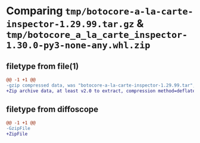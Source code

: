 # Comparing `tmp/botocore-a-la-carte-inspector-1.29.99.tar.gz` & `tmp/botocore_a_la_carte_inspector-1.30.0-py3-none-any.whl.zip`

## filetype from file(1)

```diff
@@ -1 +1 @@
-gzip compressed data, was "botocore-a-la-carte-inspector-1.29.99.tar", last modified: Sat Mar 25 01:22:38 2023, max compression
+Zip archive data, at least v2.0 to extract, compression method=deflate
```

## filetype from diffoscope

```diff
@@ -1 +1 @@
-GzipFile
+ZipFile
```

